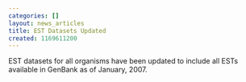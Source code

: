 ```yaml
---
categories: []
layout: news_articles
title: EST Datasets Updated
created: 1169611200
---
```

EST datasets for all organisms have been updated to include all ESTs available in GenBank as of January, 2007.
